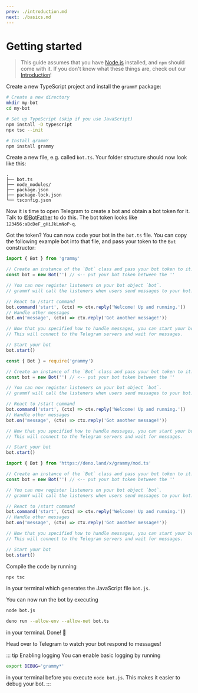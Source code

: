 ```yaml
---
prev: ./introduction.md
next: ./basics.md
---
```


# Getting started

> This guide assumes that you have [Node.js](https://nodejs.org) installed, and `npm` should come with it.
> If you don't know what these things are, check out our [Introduction](./introduction.md)!

Create a new TypeScript project and install the `grammY` package:

```bash
# Create a new directory
mkdir my-bot
cd my-bot

# Set up TypeScript (skip if you use JavaScript)
npm install -D typescript
npx tsc --init

# Install grammY
npm install grammy
```

Create a new file, e.g. called `bot.ts`.
Your folder structure should now look like this:

```asciiart:no-line-numbers
.
├── bot.ts
├── node_modules/
├── package.json
├── package-lock.json
└── tsconfig.json
```

Now it is time to open Telegram to create a bot and obtain a bot token for it.
Talk to [@BotFather](https://telegram.me/BotFather) to do this.
The bot token looks like `123456:aBcDeF_gHiJkLmNoP-q`.

Got the token? You can now code your bot in the `bot.ts` file.
You can copy the following example bot into that file, and pass your token to the `Bot` constructor:

<CodeGroup>
 <CodeGroupItem title="TS">

```ts
import { Bot } from 'grammy'

// Create an instance of the `Bot` class and pass your bot token to it.
const bot = new Bot('') // <-- put your bot token between the ''

// You can now register listeners on your bot object `bot`.
// grammY will call the listeners when users send messages to your bot.

// React to /start command
bot.command('start', (ctx) => ctx.reply('Welcome! Up and running.'))
// Handle other messages
bot.on('message', (ctx) => ctx.reply('Got another message!'))

// Now that you specified how to handle messages, you can start your bot.
// This will connect to the Telegram servers and wait for messages.

// Start your bot
bot.start()
```

 </CodeGroupItem>
 <CodeGroupItem title="JS">

```js
const { Bot } = require('grammy')

// Create an instance of the `Bot` class and pass your bot token to it.
const bot = new Bot('') // <-- put your bot token between the ''

// You can now register listeners on your bot object `bot`.
// grammY will call the listeners when users send messages to your bot.

// React to /start command
bot.command('start', (ctx) => ctx.reply('Welcome! Up and running.'))
// Handle other messages
bot.on('message', (ctx) => ctx.reply('Got another message!'))

// Now that you specified how to handle messages, you can start your bot.
// This will connect to the Telegram servers and wait for messages.

// Start your bot
bot.start()
```

 </CodeGroupItem>
 <CodeGroupItem title="Deno">

```ts
import { Bot } from 'https://deno.land/x/grammy/mod.ts'

// Create an instance of the `Bot` class and pass your bot token to it.
const bot = new Bot('') // <-- put your bot token between the ''

// You can now register listeners on your bot object `bot`.
// grammY will call the listeners when users send messages to your bot.

// React to /start command
bot.command('start', (ctx) => ctx.reply('Welcome! Up and running.'))
// Handle other messages
bot.on('message', (ctx) => ctx.reply('Got another message!'))

// Now that you specified how to handle messages, you can start your bot.
// This will connect to the Telegram servers and wait for messages.

// Start your bot
bot.start()
```

 </CodeGroupItem>
</CodeGroup>

Compile the code by running

```bash
npx tsc
```

in your terminal which generates the JavaScript file `bot.js`.

You can now run the bot by executing

<CodeGroup>
  <CodeGroupItem title="Node" active>

```bash
node bot.js
```

 </CodeGroupItem>
 <CodeGroupItem title="Deno">

```bash
deno run --allow-env --allow-net bot.ts
```

 </CodeGroupItem>
</CodeGroup>

in your terminal.
Done! :tada:

Head over to Telegram to watch your bot respond to messages!

::: tip Enabling logging
You can enable basic logging by running

```bash
export DEBUG='grammy*'
```

in your terminal before you execute `node bot.js`.
This makes it easier to debug your bot.
:::
